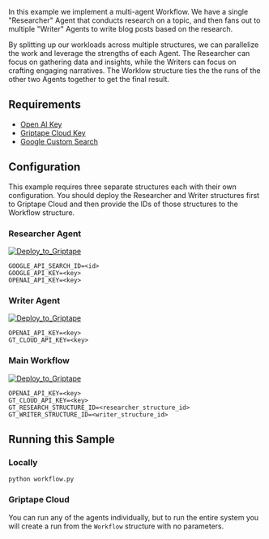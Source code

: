 In this example we implement a multi-agent Workflow. We have a single "Researcher" Agent that conducts research on a topic, and then fans out to multiple "Writer" Agents to write blog posts based on the research.

By splitting up our workloads across multiple structures, we can parallelize the work and leverage the strengths of each Agent. The Researcher can focus on gathering data and insights, while the Writers can focus on crafting engaging narratives. The Worklow structure ties the the runs of the other two Agents together to get the final result.

## Requirements

- [Open AI Key](https://platform.openai.com/api-keys)
- [Griptape Cloud Key](https://cloud.griptape.ai/configuration/api-keys)
- [Google Custom Search](https://developers.google.com/custom-search/v1/introduction)

## Configuration

This example requires three separate structures each with their own configuration. You should deploy the Researcher and Writer structures first to Griptape Cloud and then provide the IDs of those structures to the Workflow structure.

### Researcher Agent

[![Deploy_to_Griptape](https://github.com/griptape-ai/griptape-cloud/assets/2302515/4fd57873-5c93-44a8-8fa3-ac1bf7d73bcc)](https://cloud.griptape.ai/structures/create?sample-name=github-creation&org=griptape-ai&repo=griptape-sample-structures&branch=main&structure-config-file=griptape-multi-agent-workflows/structure_config_researcher.yaml&name=Researcher)

```
GOOGLE_API_SEARCH_ID=<id>
GOOGLE_API_KEY=<key>
OPENAI_API_KEY=<key>
```

### Writer Agent

[![Deploy_to_Griptape](https://github.com/griptape-ai/griptape-cloud/assets/2302515/4fd57873-5c93-44a8-8fa3-ac1bf7d73bcc)](https://cloud.griptape.ai/structures/create?sample-name=github-creation&org=griptape-ai&repo=griptape-sample-structures&branch=main&structure-config-file=griptape-multi-agent-workflows/structure_config_writer.yaml&name=Writer)

```
OPENAI_API_KEY=<key>
GT_CLOUD_API_KEY=<key>
```

### Main Workflow

[![Deploy_to_Griptape](https://github.com/griptape-ai/griptape-cloud/assets/2302515/4fd57873-5c93-44a8-8fa3-ac1bf7d73bcc)](https://cloud.griptape.ai/structures/create?sample-name=github-creation&org=griptape-ai&repo=griptape-sample-structures&branch=main&structure-config-file=griptape-multi-agent-workflows/structure_config_workflow.yaml&name=Workflow)

```
OPENAI_API_KEY=<key>
GT_CLOUD_API_KEY=<key>
GT_RESEARCH_STRUCTURE_ID=<researcher_structure_id>
GT_WRITER_STRUCTURE_ID=<writer_structure_id>
```

## Running this Sample

### Locally

```
python workflow.py
```

### Griptape Cloud

You can run any of the agents individually, but to run the entire system you will create a run from the `Workflow` structure with no parameters.

